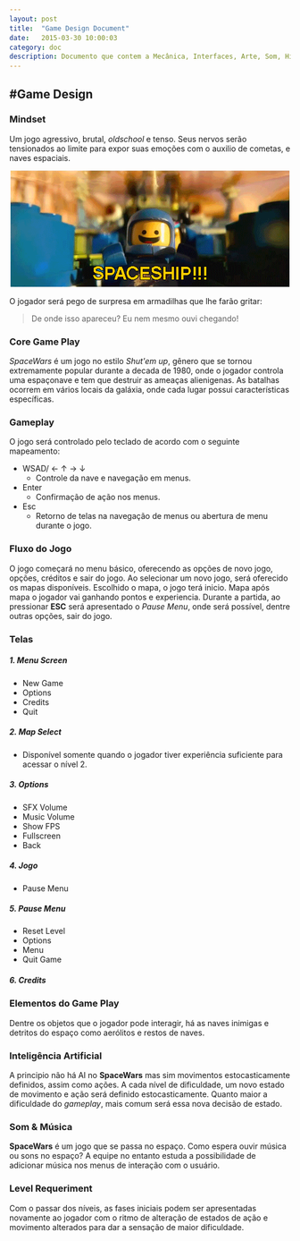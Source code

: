 ```yaml
---
layout: post
title:  "Game Design Document"
date:   2015-03-30 10:00:03
category: doc
description: Documento que contem a Mecânica, Interfaces, Arte, Som, História, Level Requeriment.
---
```


#Game Design
---

### Mindset

Um jogo agressivo, brutal, *oldschool* e tenso. Seus nervos serão tensionados ao limite para expor suas emoções com o auxilio de cometas, e naves espaciais.

<center>
	<img src="https://raw.githubusercontent.com/SpaceWars/spacewars.github.io/master/img/spaceship-lego.gif" alt="Spaceship!">
</center>


O jogador será pego de surpresa em armadilhas que lhe farão gritar:

> De onde isso apareceu? Eu nem mesmo ouvi chegando!


### Core Game Play

*SpaceWars* é um jogo no estilo *Shut'em up*, gênero que se tornou extremamente popular durante a decada de 1980, onde o jogador controla uma espaçonave e tem que destruir as ameaças alienigenas. As batalhas ocorrem em vários locais da galáxia, onde cada lugar possui características específicas.





### Gameplay

O jogo será controlado pelo teclado de acordo com o seguinte mapeamento:

- WSAD/ ← ↑ → ↓
	- Controle da nave e navegação em menus.
- Enter
	- Confirmação de ação nos menus.
- Esc
	- Retorno de telas na navegação de menus ou abertura de menu durante o jogo.


### Fluxo do Jogo

O jogo começará no menu básico, oferecendo as opções de novo jogo, opções, créditos e sair do jogo. Ao selecionar um novo jogo, será oferecido os mapas disponíveis. Escolhido o mapa, o jogo terá inicio. Mapa após mapa o jogador vai ganhando pontos e experiencia. Durante a partida, ao pressionar **ESC** será apresentado o *Pause Menu*, onde será possível, dentre outras opções, sair do jogo.


### Telas

##### 1. Menu Screen

- New Game
- Options
- Credits
- Quit

##### 2. Map Select
- Disponível somente quando o jogador tiver experiência suficiente para acessar o nível 2.

##### 3. Options
- SFX Volume
- Music Volume
- Show FPS
- Fullscreen
- Back

##### 4. Jogo
- Pause Menu

##### 5. Pause Menu
- Reset Level
- Options
- Menu
- Quit Game

##### 6. Credits

### Elementos do Game Play

Dentre os objetos que o jogador pode interagir, há as naves inimigas e detritos do espaço como aerólitos e restos de naves.

### Inteligência Artificial

A principio não há AI no **SpaceWars** mas sim movimentos estocasticamente definidos, assim como ações. A cada nível de dificuldade, um novo estado de movimento e ação será definido estocasticamente. Quanto maior a dificuldade do *gameplay*, mais comum será essa nova decisão de estado.

### Som & Música

**SpaceWars** é um jogo que se passa no espaço. Como espera ouvir música ou sons no espaço? A equipe no entanto estuda a possibilidade de adicionar música nos menus de interação com o usuário.

### Level Requeriment

Com o passar dos níveis, as fases iniciais podem ser apresentadas novamente ao jogador com o ritmo de alteração de estados de ação e movimento alterados para dar a sensação de maior dificuldade.

